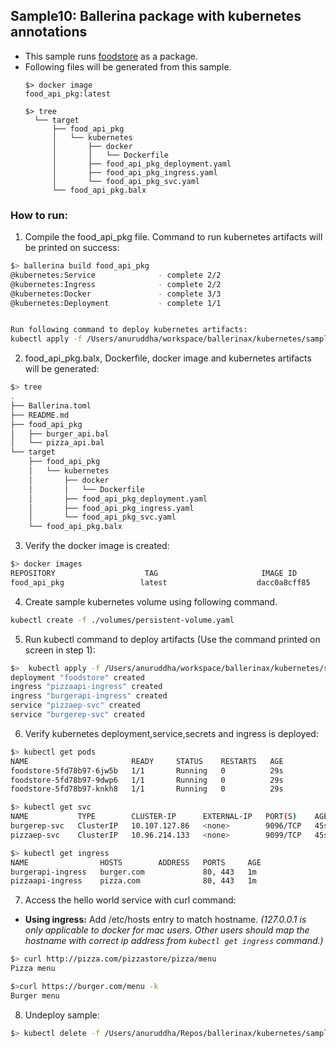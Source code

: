 ## Sample10: Ballerina package with kubernetes annotations

- This sample runs [foodstore](../sample4) as a package.   
- Following files will be generated from this sample.
    ``` 
    $> docker image
    food_api_pkg:latest
    
    $> tree
      └── target
          ├── food_api_pkg
          │   └── kubernetes
          │       ├── docker
          │       │   └── Dockerfile
          │       ├── food_api_pkg_deployment.yaml
          │       ├── food_api_pkg_ingress.yaml
          │       └── food_api_pkg_svc.yaml
          └── food_api_pkg.balx
  
    ```
### How to run:

1. Compile the  food_api_pkg file. Command to run kubernetes artifacts will be printed on success:
```bash
$> ballerina build food_api_pkg
@kubernetes:Service 			 - complete 2/2
@kubernetes:Ingress 			 - complete 2/2
@kubernetes:Docker 			     - complete 3/3
@kubernetes:Deployment 			 - complete 1/1


Run following command to deploy kubernetes artifacts:
kubectl apply -f /Users/anuruddha/workspace/ballerinax/kubernetes/samples/sample10/target/food_api_pkg/kubernetes/
```

2. food_api_pkg.balx, Dockerfile, docker image and kubernetes artifacts will be generated: 
```bash
$> tree
.
├── Ballerina.toml
├── README.md
├── food_api_pkg
│   ├── burger_api.bal
│   └── pizza_api.bal
└── target
    ├── food_api_pkg
    │   └── kubernetes
    │       ├── docker
    │       │   └── Dockerfile
    │       ├── food_api_pkg_deployment.yaml
    │       ├── food_api_pkg_ingress.yaml
    │       └── food_api_pkg_svc.yaml
    └── food_api_pkg.balx

```

3. Verify the docker image is created:
```bash
$> docker images
REPOSITORY                    TAG                       IMAGE ID            CREATED              SIZE
food_api_pkg                 latest                    dacc0a8cff85        About a minute ago   122MB
```

4. Create sample kubernetes volume using following command.
 ```bash
kubectl create -f ./volumes/persistent-volume.yaml
```

5. Run kubectl command to deploy artifacts (Use the command printed on screen in step 1):
```bash
$>  kubectl apply -f /Users/anuruddha/workspace/ballerinax/kubernetes/samples/sample10/target/food_api_pkg/kubernetes/
deployment "foodstore" created
ingress "pizzaapi-ingress" created
ingress "burgerapi-ingress" created
service "pizzaep-svc" created
service "burgerep-svc" created
```

6. Verify kubernetes deployment,service,secrets and ingress is deployed:
```bash
$> kubectl get pods
NAME                       READY     STATUS    RESTARTS   AGE
foodstore-5fd78b97-6jw5b   1/1       Running   0          29s
foodstore-5fd78b97-9dwp6   1/1       Running   0          29s
foodstore-5fd78b97-knkh8   1/1       Running   0          29s

$> kubectl get svc
NAME           TYPE        CLUSTER-IP      EXTERNAL-IP   PORT(S)    AGE
burgerep-svc   ClusterIP   10.107.127.86   <none>        9096/TCP   45s
pizzaep-svc    ClusterIP   10.96.214.133   <none>        9099/TCP   45s

$> kubectl get ingress
NAME                HOSTS        ADDRESS   PORTS     AGE
burgerapi-ingress   burger.com             80, 443   1m
pizzaapi-ingress    pizza.com              80, 443   1m

```

7. Access the hello world service with curl command:

- **Using ingress:**
Add /etc/hosts entry to match hostname. 
_(127.0.0.1 is only applicable to docker for mac users. Other users should map the hostname with correct ip address 
from `kubectl get ingress` command.)_

```bash
$> curl http://pizza.com/pizzastore/pizza/menu
Pizza menu

$>curl https://burger.com/menu -k
Burger menu
```

8. Undeploy sample:
```bash
$> kubectl delete -f /Users/anuruddha/Repos/ballerinax/kubernetes/samples/sample9/kubernetes/

```
